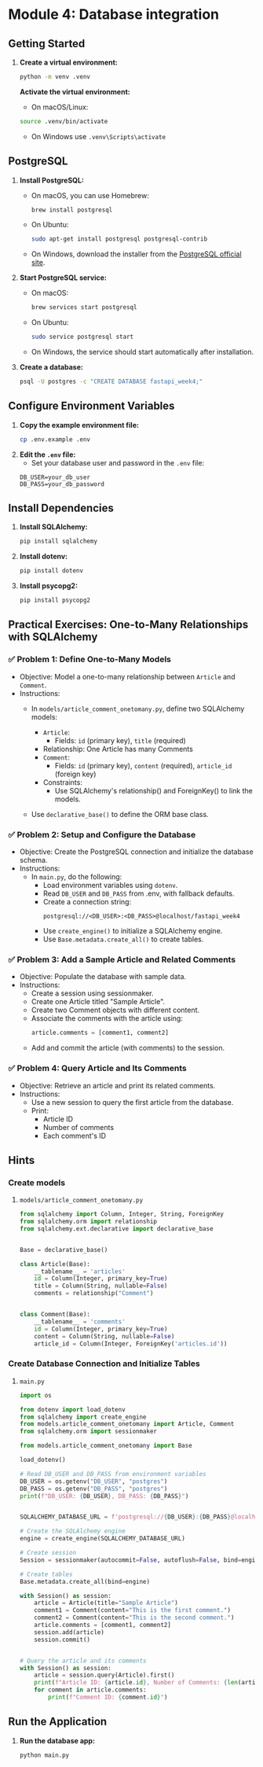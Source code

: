 # Module 4: Database integration

## Getting Started
1. **Create a virtual environment:**
    ```bash
    python -m venv .venv
    ```
    
    **Activate the virtual environment:**
    - On macOS/Linux:
    ```bash
    source .venv/bin/activate  
    ```
    - On Windows use `.venv\Scripts\activate`

## PostgreSQL 

1. **Install PostgreSQL:**
   - On macOS, you can use Homebrew:
     ```bash
     brew install postgresql
     ```

   - On Ubuntu:
     ```bash
     sudo apt-get install postgresql postgresql-contrib
     ```

   - On Windows, download the installer from the [PostgreSQL official site](https://www.postgresql.org/download/windows/).  

2. **Start PostgreSQL service:**
   - On macOS:
     ```bash
     brew services start postgresql
     ```
   - On Ubuntu:
     ```bash
     sudo service postgresql start
     ```
   - On Windows, the service should start automatically after installation. 

3. **Create a database:**
   ```bash
   psql -U postgres -c "CREATE DATABASE fastapi_week4;"
   ```
## Configure Environment Variables
1. **Copy the example environment file:**
   ```bash
   cp .env.example .env
   ```
2. **Edit the `.env` file:**
   - Set your database user and password in the `.env` file:
   ```plaintext
   DB_USER=your_db_user
   DB_PASS=your_db_password 
    ```


## Install Dependencies
1. **Install SQLAlchemy:**
   ```bash
   pip install sqlalchemy
   ```      
1. **Install dotenv:**
   ```bash
   pip install dotenv
   ```
1. **Install psycopg2:**
   ```bash
   pip install psycopg2

## Practical Exercises: One-to-Many Relationships with SQLAlchemy

### ✅ Problem 1: Define One-to-Many Models
- Objective: Model a one-to-many relationship between `Article` and `Comment`.
- Instructions:
  - In `models/article_comment_onetomany.py`, define two SQLAlchemy models:
    - `Article`:
        - Fields: `id` (primary key), `title` (required)
    - Relationship: One Article has many Comments
    - `Comment`:
      - Fields: `id` (primary key), `content` (required), `article_id` (foreign key)
    - Constraints:
        - Use SQLAlchemy's relationship() and ForeignKey() to link the models.

  - Use `declarative_base()` to define the ORM base class.

### ✅ Problem 2: Setup and Configure the Database
- Objective: Create the PostgreSQL connection and initialize the database schema.
- Instructions:
    - In `main.py`, do the following:
      - Load environment variables using `dotenv`.
      - Read `DB_USER` and `DB_PASS` from .env, with fallback defaults.
      - Create a connection string:
        ```
        postgresql://<DB_USER>:<DB_PASS>@localhost/fastapi_week4
        ```
      - Use `create_engine()` to initialize a SQLAlchemy engine.
      - Use `Base.metadata.create_all()` to create tables.

### ✅ Problem 3: Add a Sample Article and Related Comments
- Objective: Populate the database with sample data.
- Instructions:
    - Create a session using sessionmaker.
    - Create one Article titled "Sample Article".
    - Create two Comment objects with different content.
    - Associate the comments with the article using:
      ```python
      article.comments = [comment1, comment2]
      ```
    - Add and commit the article (with comments) to the session.

### ✅ Problem 4: Query Article and Its Comments
- Objective: Retrieve an article and print its related comments.
- Instructions:
  - Use a new session to query the first article from the database.
  - Print: 
      - Article ID
      - Number of comments
      - Each comment's ID

## Hints

### Create models
1. `models/article_comment_onetomany.py`

    ```python
    from sqlalchemy import Column, Integer, String, ForeignKey
    from sqlalchemy.orm import relationship
    from sqlalchemy.ext.declarative import declarative_base


    Base = declarative_base()

    class Article(Base):
        __tablename__ = 'articles'
        id = Column(Integer, primary_key=True)
        title = Column(String, nullable=False)
        comments = relationship("Comment")


    class Comment(Base):
        __tablename__ = 'comments'
        id = Column(Integer, primary_key=True)
        content = Column(String, nullable=False)
        article_id = Column(Integer, ForeignKey('articles.id'))
    ```

### Create Database Connection and Initialize Tables

1. `main.py`

    ```python
    import os

    from dotenv import load_dotenv
    from sqlalchemy import create_engine
    from models.article_comment_onetomany import Article, Comment
    from sqlalchemy.orm import sessionmaker

    from models.article_comment_onetomany import Base

    load_dotenv()

    # Read DB_USER and DB_PASS from environment variables
    DB_USER = os.getenv("DB_USER", "postgres")
    DB_PASS = os.getenv("DB_PASS", "postgres")
    print(f"DB_USER: {DB_USER}, DB_PASS: {DB_PASS}")


    SQLALCHEMY_DATABASE_URL = f'postgresql://{DB_USER}:{DB_PASS}@localhost/fastapi_week4'

    # Create the SQLAlchemy engine
    engine = create_engine(SQLALCHEMY_DATABASE_URL)

    # Create session
    Session = sessionmaker(autocommit=False, autoflush=False, bind=engine)

    # Create tables
    Base.metadata.create_all(bind=engine)

    with Session() as session:
        article = Article(title="Sample Article")
        comment1 = Comment(content="This is the first comment.")
        comment2 = Comment(content="This is the second comment.")
        article.comments = [comment1, comment2]
        session.add(article)
        session.commit()


    # Query the article and its comments
    with Session() as session:
        article = session.query(Article).first()
        print(f"Article ID: {article.id}, Number of Comments: {len(article.comments)}")
        for comment in article.comments:
            print(f"Comment ID: {comment.id}")
    ```

## Run the Application

1. **Run the database app:**
    ```bash
    python main.py
    ```